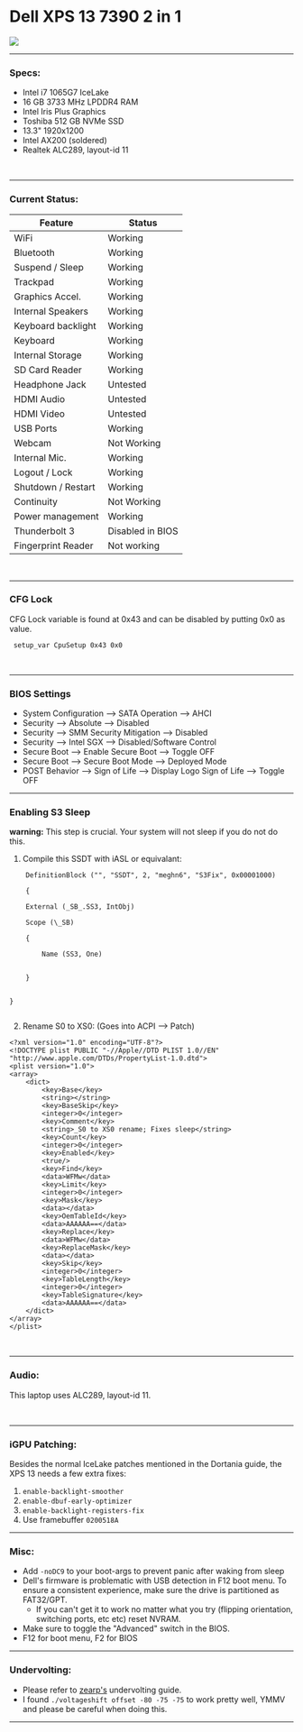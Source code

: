 # Dell XPS 13 7390 2 in 1

<img src="https://media.discordapp.net/attachments/1084252068711247965/1137134955575644160/IMG_6096.jpg?width=488&height=651">


<br>

-----------------------------------------


### Specs:

- Intel i7 1065G7 IceLake
- 16 GB 3733 MHz LPDDR4 RAM
- Intel Iris Plus Graphics
- Toshiba 512 GB NVMe SSD
- 13.3" 1920x1200
- Intel AX200 (soldered)
- Realtek ALC289, layout-id 11

<br>

-----------------------------------------


 ### Current Status:

 | **Feature**        | **Status**           
|--------------------|----------------------|
| WiFi               | Working              | 
| Bluetooth          | Working              | 
| Suspend / Sleep    | Working              | 
| Trackpad           | Working              | 
| Graphics Accel.    | Working              | 
| Internal Speakers  | Working              |   
| Keyboard backlight | Working              | 
| Keyboard           | Working              |
| Internal Storage   | Working              | 
| SD Card Reader     | Working              | 
| Headphone Jack     | Untested             | 
| HDMI Audio         | Untested             |
| HDMI Video         | Untested             |                                                                 
| USB Ports          | Working              | 
| Webcam             | Not Working          | 
| Internal Mic.      | Working              | 
| Logout / Lock      | Working              | 
| Shutdown / Restart | Working              | 
| Continuity         | Not Working          |     
| Power management   | Working              |
| Thunderbolt 3      | Disabled in BIOS     |
| Fingerprint Reader | Not working          |

<br>

-----------------------------------------

### CFG Lock

CFG Lock variable is found at 0x43 and can be disabled by putting 0x0 as value.
  
     setup_var CpuSetup 0x43 0x0

<br>

-----------------------------------------


### BIOS Settings

- System Configuration --> SATA Operation --> AHCI
- Security --> Absolute --> Disabled
- Security --> SMM Security Mitigation --> Disabled
- Security --> Intel SGX --> Disabled/Software Control
- Secure Boot --> Enable Secure Boot --> Toggle OFF
- Secure Boot --> Secure Boot Mode --> Deployed Mode
- POST Behavior --> Sign of Life --> Display Logo Sign of Life --> Toggle OFF

-----------------------------------------


### Enabling S3 Sleep

**warning:** This step is crucial. Your system will not sleep if you do not do this.

1. Compile this SSDT with iASL or equivalant:

```
    DefinitionBlock ("", "SSDT", 2, "meghn6", "S3Fix", 0x00001000)

    {

    External (_SB_.SS3, IntObj)
    
    Scope (\_SB)

    {

    	Name (SS3, One)
     

	}
    
 
}
  
```

2. Rename S0 to XS0: (Goes into ACPI --> Patch) 
```
<?xml version="1.0" encoding="UTF-8"?>
<!DOCTYPE plist PUBLIC "-//Apple//DTD PLIST 1.0//EN" "http://www.apple.com/DTDs/PropertyList-1.0.dtd">
<plist version="1.0">
<array>
	<dict>
		<key>Base</key>
		<string></string>
		<key>BaseSkip</key>
		<integer>0</integer>
		<key>Comment</key>
		<string>_S0 to XS0 rename; Fixes sleep</string>
		<key>Count</key>
		<integer>0</integer>
		<key>Enabled</key>
		<true/>
		<key>Find</key>
		<data>WFMw</data>
		<key>Limit</key>
		<integer>0</integer>
		<key>Mask</key>
		<data></data>
		<key>OemTableId</key>
		<data>AAAAAA==</data>
		<key>Replace</key>
		<data>WFMw</data>
		<key>ReplaceMask</key>
		<data></data>
		<key>Skip</key>
		<integer>0</integer>
		<key>TableLength</key>
		<integer>0</integer>
		<key>TableSignature</key>
		<data>AAAAAA==</data>
	</dict>
</array>
</plist>
```
<br>

-----------------------------------------

### Audio:

This laptop uses ALC289, layout-id 11. 

<br>

-----------------------------------------


### iGPU Patching:

Besides the normal IceLake patches mentioned in the Dortania guide, the XPS 13 needs a few extra fixes:

1. `enable-backlight-smoother`
2. `enable-dbuf-early-optimizer`
3. `enable-backlight-registers-fix`
4. Use framebuffer `0200518A`

-----------------------------------------


### Misc:
- Add `-noDC9` to your boot-args to prevent panic after waking from sleep
- Dell's firmware is problematic with USB detection in F12 boot menu. To ensure a consistent experience, make sure the drive is partitioned as FAT32/GPT.
    - If you can't get it to work no matter what you try (flipping orientation, switching ports, etc etc) reset NVRAM.
- Make sure to toggle the "Advanced" switch in the BIOS.
- F12 for boot menu, F2 for BIOS

-----------------------------------------


### Undervolting:

- Please refer to [zearp's](https://github.com/zearp/Nucintosh#undervolting) undervolting guide.
- I found `./voltageshift offset -80 -75 -75` to work pretty well, YMMV and please be careful when doing this.




-----------------------------------------
